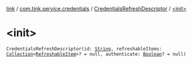 [link](../../index.md) / [com.tink.service.credentials](../index.md) / [CredentialsRefreshDescriptor](index.md) / [&lt;init&gt;](./-init-.md)

# &lt;init&gt;

`CredentialsRefreshDescriptor(id: `[`String`](https://kotlinlang.org/api/latest/jvm/stdlib/kotlin/-string/index.html)`, refreshableItems: `[`Collection`](https://kotlinlang.org/api/latest/jvm/stdlib/kotlin.collections/-collection/index.html)`<`[`RefreshableItem`](../../com.tink.model.credentials/-refreshable-item/index.md)`>? = null, authenticate: `[`Boolean`](https://kotlinlang.org/api/latest/jvm/stdlib/kotlin/-boolean/index.html)`? = null)`